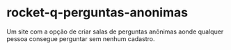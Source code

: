 # rocket-q-perguntas-anonimas
Um site com a opção de criar salas de perguntas anônimas aonde qualquer pessoa consegue perguntar sem nenhum cadastro.
